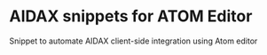 # AIDAX snippets for ATOM Editor

Snippet to automate AIDAX client-side integration using Atom editor
